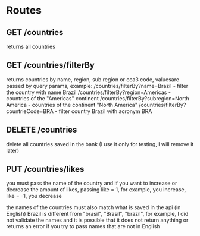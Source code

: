 # Routes

## GET /countries

returns all countries

## GET /countries/filterBy

returns countries by name, region, sub region or cca3 code, values ​​are passed by query params, example:
/countries/filterBy?name=Brazil - filter the country with name Brazil
/countries/filterBy?region=Americas - countries of the "Americas" continent
/countries/filterBy?subregion=North America - countries of the continent "North America"
/countries/filterBy?countrieCode=BRA - filter country Brazil with acronym BRA

## DELETE /countries

delete all countries saved in the bank (I use it only for testing, I will remove it later)

## PUT /countries/likes

you must pass the name of the country and if you want to increase or decrease the amount of likes, passing like = 1, for example, you increase, like = -1, you decrease

the names of the countries must also match what is saved in the api (in English)
Brazil is different from "brasil", "Brasil", "brazil", for example, I did not validate the names and it is possible that it does not return anything or returns an error if you try to pass names that are not in English
